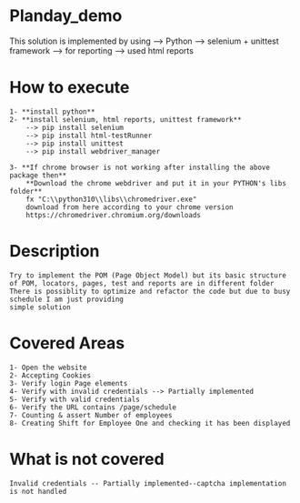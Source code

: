 # Planday_demo
This solution is implemented by using 
--> Python
--> selenium + unittest framework
--> for reporting --> used html reports 

# How to execute 
    1- **install python** 
    2- **install selenium, html reports, unittest framework** 
        --> pip install selenium
        --> pip install html-testRunner
        --> pip install unittest
        --> pip install webdriver_manager 
    
    3- **If chrome browser is not working after installing the above package then**
        **Download the chrome webdriver and put it in your PYTHON's libs folder**
        fx "C:\\python310\\libs\\chromedriver.exe"
        download from here according to your chrome version
        https://chromedriver.chromium.org/downloads

# Description
    Try to implement the POM (Page Object Model) but its basic structure
    of POM, locators, pages, test and reports are in different folder
    There is possiblity to optimize and refactor the code but due to busy schedule I am just providing 
    simple solution 

# Covered Areas 
    1- Open the website
    2- Accepting Cookies
    3- Verify login Page elements
    4- Verify with invalid credentials --> Partially implemented 
    5- Verify with valid credentials  
    6- Verify the URL contains /page/schedule
    7- Counting & assert Number of employees
    8- Creating Shift for Employee One and checking it has been displayed

# What is not covered
    Invalid credentials -- Partially implemented--captcha implementation is not handled



